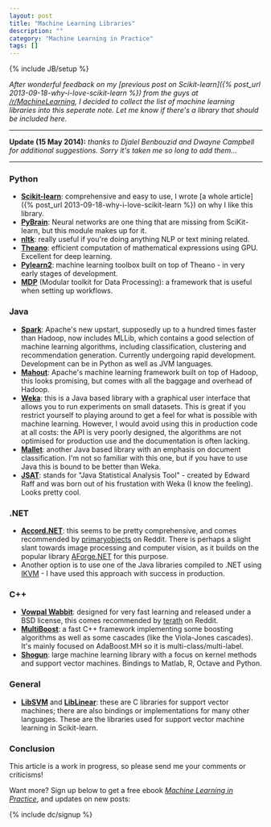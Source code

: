 ```yaml
---
layout: post
title: "Machine Learning Libraries"
description: ""
category: "Machine Learning in Practice"
tags: []
---
```

{% include JB/setup %}

_After wonderful feedback on my
[previous post on Scikit-learn]({% post_url 2013-09-18-why-i-love-scikit-learn %})
from the guys at
[/r/MachineLearning](http://www.reddit.com/r/MachineLearning/comments/1mq8fb/why_i_love_scikitlearn/),
I decided to collect the list of machine learning libraries into this
seperate note. Let me know if there's a library that should be
included here._

---------------------------------------------------

__Update (15 May 2014):__ _thanks to Djalel Benbouzid and Dwayne Campbell
for additional suggestions. Sorry it's taken me so long to add them..._

---------------------------------------------------

### Python

 - __[Scikit-learn](http://scikit-learn.org)__: comprehensive and easy
   to use, I wrote [a whole article]({% post_url 2013-09-18-why-i-love-scikit-learn %})
   on why I like this library.
 - __[PyBrain](http://pybrain.org/)__: Neural networks are one thing
   that are missing from SciKit-learn, but this module makes up for
   it.
 - __[nltk](http://nltk.org/)__: really useful if you're doing
   anything NLP or text mining related.
 - __[Theano](http://www.deeplearning.net/software/theano/)__:
   efficient computation of mathematical expressions using
   GPU. Excellent for deep learning.
 - __[Pylearn2](http://deeplearning.net/software/pylearn2/)__: machine
   learning toolbox built on top of Theano - in very early stages of
   development.
 - __[MDP](http://mdp-toolkit.sourceforge.net/)__ (Modular toolkit for
   Data Processing): a framework that is useful when setting up
   workflows.

### Java

 - __[Spark](http://spark.apache.org/)__: Apache's new upstart,
   supposedly up to a hundred times faster than Hadoop, now includes
   MLLib, which contains a good selection of machine learning
   algorithms, including classification, clustering and recommendation
   generation. Currently undergoing rapid development. Development can
   be in Python as well as JVM languages.
 - __[Mahout](https://mahout.apache.org/)__: Apache's machine learning
   framework built on top of Hadoop, this looks promising, but comes
   with all the baggage and overhead of Hadoop.
 - __[Weka](http://www.cs.waikato.ac.nz/ml/weka/)__: this is a Java
   based library with a graphical user interface that allows you to
   run experiments on small datasets. This is great if you restrict
   yourself to playing around to get a feel for what is possible with
   machine learning. However, I would avoid using this in production
   code at all costs: the API is very poorly designed, the algorithms
   are not optimised for production use and the documentation is often
   lacking.
 - __[Mallet](http://mallet.cs.umass.edu/)__: another Java based library
   with an emphasis on document classification. I'm not so familiar
   with this one, but if you have to use Java this is bound to be
   better than Weka.
 - __[JSAT](https://code.google.com/p/java-statistical-analysis-tool/)__:
   stands for "Java Statistical Analysis Tool" - created by Edward
   Raff and was born out of his frustation with Weka (I know the
   feeling). Looks pretty cool.

### .NET

 - __[Accord.NET](http://accord-framework.net/intro.html)__: this
   seems to be pretty comprehensive, and comes recommended by
   [primaryobjects](http://www.reddit.com/user/primaryobjects) on
   Reddit. There is perhaps a slight slant towards image processing
   and computer vision, as it builds on the popular library
   [AForge.NET](http://www.aforgenet.com/) for this purpose.
 - Another option is to use one of the Java libraries compiled to .NET
   using [IKVM](http://www.ikvm.net/) - I have used this approach
   with success in production.

### C++

 - __[Vowpal Wabbit](https://github.com/JohnLangford/vowpal_wabbit)__:
   designed for very fast learning and released under a BSD license,
   this comes recommended by
   [terath](http://www.reddit.com/user/terath) on Reddit.
 - __[MultiBoost](http://www.multiboost.org/)__: a fast C++ framework
   implementing some boosting algorithms as well as some cascades
   (like the Viola-Jones cascades). It's mainly focused on AdaBoost.MH
   so it is multi-class/multi-label.
 - __[Shogun](http://www.shogun-toolbox.org/)__: large machine
    learning library with a focus on kernel methods and support vector
    machines. Bindings to Matlab, R, Octave and Python.

### General

 - [__LibSVM__](http://www.csie.ntu.edu.tw/~cjlin/libsvm/) and
   [__LibLinear__](http://www.csie.ntu.edu.tw/~cjlin/liblinear/):
   these are C libraries for support vector machines; there are also
   bindings or implementations for many other languages. These are the
   libraries used for support vector machine learning in Scikit-learn.

### Conclusion

This article is a work in progress, so please send me your comments or
criticisms!

Want more? Sign up below to get a free ebook
_[Machine Learning in Practice](/machine-learning-practice.html)_, and
updates on new posts:

{% include dc/signup %}

<!-- I have seen the detrimental effect -->
<!-- of choosing a bad library when we chose to use Weka for an early -->
<!-- project on sentiment analysis. At the time, it was probably the most -->
<!-- comprehensive machine learning library available, however the API it -->
<!-- provided was terrible. We ended up writing our own data format and -->
<!-- converting to -->
